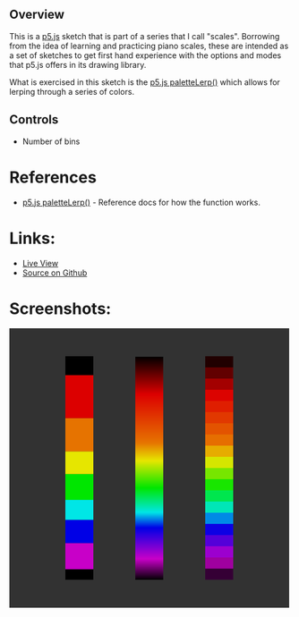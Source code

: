 
## Overview

This is a [p5.js][p5js-home] sketch that is part of a series that I call "scales". Borrowing from the idea of learning and practicing piano scales, these are intended as a set of sketches to get first hand experience with the options and modes that p5.js offers in its drawing library.

What is exercised in this sketch is the [p5.js paletteLerp()][p5js-palettelerp] which allows for lerping through a series of colors.


## Controls

* Number of bins

# References


* [p5.js paletteLerp()][p5js-palettelerp] - Reference docs for how the function works.

# Links: 

* [Live View][live-view]
* [Source on Github][source-code]

# Screenshots:

![screenshot][screenshot-01]



[p5js-home]: http://p5js.org/
[p5js-palettelerp]: https://p5js.org/reference/p5/paletteLerp/
[source-code]: https://github.com/brianhonohan/sketchbook/tree/master/p5js/scales/palettelerp/
[live-view]: https://brianhonohan.com/sketchbook/p5js/scales/palettelerp/
[screenshot-01]: ./screenshot-01.png

